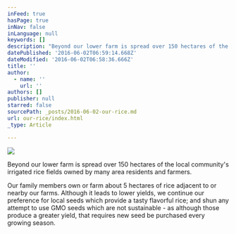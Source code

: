 ```yaml
---
inFeed: true
hasPage: true
inNav: false
inLanguage: null
keywords: []
description: "Beyond our lower farm is spread over 150 hectares of the local community's irrigated rice fields owned by many area residents and farmers. "
datePublished: '2016-06-02T06:59:14.668Z'
dateModified: '2016-06-02T06:58:36.666Z'
title: ''
author:
  - name: ''
    url: ''
authors: []
publisher: null
starred: false
sourcePath: _posts/2016-06-02-our-rice.md
url: our-rice/index.html
_type: Article

---
```

![](https://the-grid-user-content.s3-us-west-2.amazonaws.com/330f3922-b303-4574-8e3f-b36877e76e90.jpg)

Beyond our lower farm is spread over 150 hectares of the local community's irrigated rice fields owned by many area residents and farmers. 

Our family members own or farm about 5 hectares of rice adjacent to or nearby our farms. Although it leads to lower yields, we continue our preference for local seeds which provide a tasty flavorful rice; and shun any attempt to use GMO seeds which are not sustainable - as although those produce a greater yield, that requires new seed be purchased every growing season.